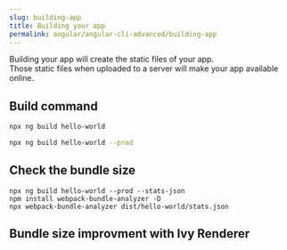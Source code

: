```yaml
---
slug: building-app
title: Building your app
permalink: angular/angular-cli-advanced/building-app
---
```


Building your app will create the static files of your app.  
Those static files when uploaded to a server will make your app available online.  

## Build command

```bash
npx ng build hello-world
```

```bash
npx ng build hello-world --prod
```

## Check the bundle size

```
npx ng build hello-world --prod --stats-json
npm install webpack-bundle-analyzer -D
npx webpack-bundle-analyzer dist/hello-world/stats.json
```

## Bundle size improvment with Ivy Renderer





